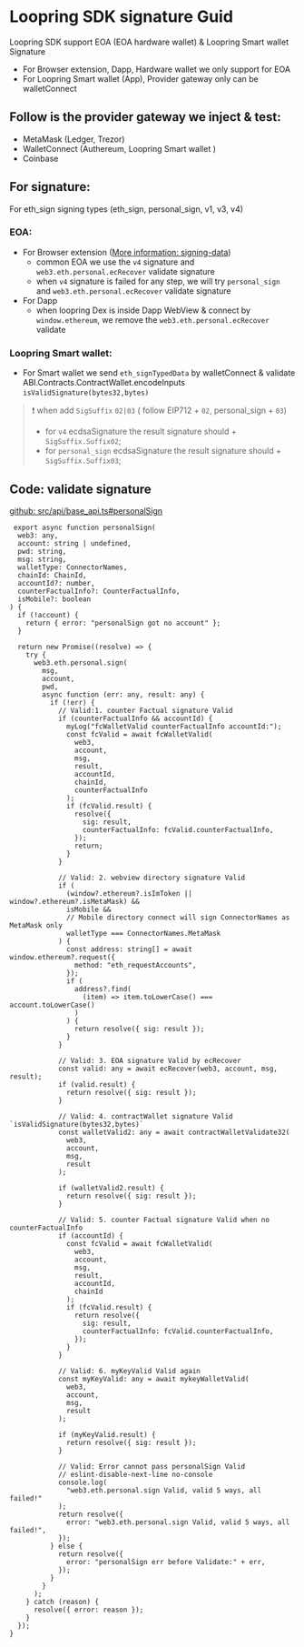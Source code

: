 # Loopring SDK signature Guid

Loopring SDK support EOA (EOA hardware wallet) & Loopring Smart wallet Signature

- For Browser extension, Dapp, Hardware wallet we only support for EOA
- For Loopring Smart wallet (App), Provider gateway only can be walletConnect

## Follow is the provider gateway we inject & test:
  - MetaMask  (Ledger, Trezor)
  - WalletConnect (Authereum, Loopring Smart wallet )
  - Coinbase 

## For signature:
For eth_sign signing types (eth_sign, personal_sign, v1, v3, v4)

### EOA:
  - For Browser extension ([More information: signing-data](https://docs.metamask.io/guide/signing-data.html#a-brief-history))
    + common EOA we use the `v4` signature and `web3.eth.personal.ecRecover` validate signature
    + when `v4` signature is failed for any step, we will try `personal_sign` and `web3.eth.personal.ecRecover` validate signature
  - For Dapp 
    + when loopring Dex is inside Dapp WebView & connect by `window.ethereum`, we remove the `web3.eth.personal.ecRecover` validate 

### Loopring Smart wallet:  
  - For Smart wallet we send `eth_signTypedData` by walletConnect & validate ABI.Contracts.ContractWallet.encodeInputs `isValidSignature(bytes32,bytes)` 

> ❗ when add `SigSuffix` `02|03` ( follow EIP712 + `02`, personal_sign + `03`) 
>- for `v4` ecdsaSignature the result signature should + `SigSuffix.Suffix02`;
>- for `personal_sign` ecdsaSignature the result signature should + `SigSuffix.Suffix03`;

## Code: validate signature 
[github: src/api/base_api.ts#personalSign](https://github.com/Loopring/loopring_sdk/blob/2c79c1837114f4f383e2d292de3da4b2dac02252/src/api/base_api.ts#L549)         
```
 export async function personalSign(
  web3: any,
  account: string | undefined,
  pwd: string,
  msg: string,
  walletType: ConnectorNames,
  chainId: ChainId,
  accountId?: number,
  counterFactualInfo?: CounterFactualInfo,
  isMobile?: boolean
) {
  if (!account) {
    return { error: "personalSign got no account" };
  }

  return new Promise((resolve) => {
    try {
      web3.eth.personal.sign(
        msg,
        account,
        pwd,
        async function (err: any, result: any) {
          if (!err) {
            // Valid:1. counter Factual signature Valid
            if (counterFactualInfo && accountId) {
              myLog("fcWalletValid counterFactualInfo accountId:");
              const fcValid = await fcWalletValid(
                web3,
                account,
                msg,
                result,
                accountId,
                chainId,
                counterFactualInfo
              );
              if (fcValid.result) {
                resolve({
                  sig: result,
                  counterFactualInfo: fcValid.counterFactualInfo,
                });
                return;
              }
            }

            // Valid: 2. webview directory signature Valid
            if (
              (window?.ethereum?.isImToken || window?.ethereum?.isMetaMask) &&
              isMobile &&
              // Mobile directory connect will sign ConnectorNames as MetaMask only
              walletType === ConnectorNames.MetaMask
            ) {
              const address: string[] = await window.ethereum?.request({
                method: "eth_requestAccounts",
              });
              if (
                address?.find(
                  (item) => item.toLowerCase() === account.toLowerCase()
                )
              ) {
                return resolve({ sig: result });
              }
            }

            // Valid: 3. EOA signature Valid by ecRecover
            const valid: any = await ecRecover(web3, account, msg, result);
            if (valid.result) {
              return resolve({ sig: result });
            }

            // Valid: 4. contractWallet signature Valid `isValidSignature(bytes32,bytes)`
            const walletValid2: any = await contractWalletValidate32(
              web3,
              account,
              msg,
              result
            );

            if (walletValid2.result) {
              return resolve({ sig: result });
            }

            // Valid: 5. counter Factual signature Valid when no counterFactualInfo
            if (accountId) {
              const fcValid = await fcWalletValid(
                web3,
                account,
                msg,
                result,
                accountId,
                chainId
              );
              if (fcValid.result) {
                return resolve({
                  sig: result,
                  counterFactualInfo: fcValid.counterFactualInfo,
                });
              }
            }

            // Valid: 6. myKeyValid Valid again
            const myKeyValid: any = await mykeyWalletValid(
              web3,
              account,
              msg,
              result
            );

            if (myKeyValid.result) {
              return resolve({ sig: result });
            }

            // Valid: Error cannot pass personalSign Valid
            // eslint-disable-next-line no-console
            console.log(
              "web3.eth.personal.sign Valid, valid 5 ways, all failed!"
            );
            return resolve({
              error: "web3.eth.personal.sign Valid, valid 5 ways, all failed!",
            });
          } else {
            return resolve({
              error: "personalSign err before Validate:" + err,
            });
          }
        }
      );
    } catch (reason) {
      resolve({ error: reason });
    }
  });
}
```